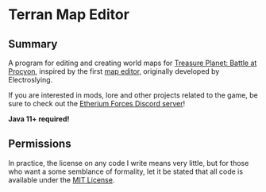 Terran Map Editor
=================


Summary
-------

A program for editing and creating world maps for [Treasure Planet: Battle at Procyon](https://store.steampowered.com/app/331970/Disneys_Treasure_Planet_Battle_of_Procyon/), inspired by the first [map editor](https://www.dropbox.com/s/35u3zd34ju6oinw/Map%20Editor.zip), originally developed by Electroslying.

If you are interested in mods, lore and other projects related to the game, be sure to check out the [Etherium Forces Discord server](https://discord.gg/drQNME8)!

**Java 11+ required!**


Permissions
-----------

In practice, the license on any code I write means very little, but for those who want a some semblance of formality, let it be stated that all code is available under the [MIT License](https://github.com/tomdodd4598/Terran-Map-Editor/blob/main/LICENSE.md).